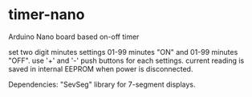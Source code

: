 # timer-nano
Arduino Nano board based on-off timer

set two digit minutes settings 01-99 minutes "ON" and 01-99 minutes "OFF".
use '+' and '-' push buttons for each settings.
current reading is saved in internal EEPROM when power is disconnected.

Dependencies:
"SevSeg" library for 7-segment displays.
